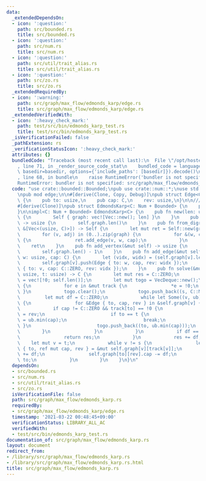 ```yaml
---
data:
  _extendedDependsOn:
  - icon: ':question:'
    path: src/bounded.rs
    title: src/bounded.rs
  - icon: ':question:'
    path: src/num.rs
    title: src/num.rs
  - icon: ':question:'
    path: src/util/trait_alias.rs
    title: src/util/trait_alias.rs
  - icon: ':question:'
    path: src/zo.rs
    title: src/zo.rs
  _extendedRequiredBy:
  - icon: ':warning:'
    path: src/graph/max_flow/edmonds_karp/edge.rs
    title: src/graph/max_flow/edmonds_karp/edge.rs
  _extendedVerifiedWith:
  - icon: ':heavy_check_mark:'
    path: test/src/bin/edmonds_karp_test.rs
    title: test/src/bin/edmonds_karp_test.rs
  _isVerificationFailed: false
  _pathExtension: rs
  _verificationStatusIcon: ':heavy_check_mark:'
  attributes: {}
  bundledCode: "Traceback (most recent call last):\n  File \"/opt/hostedtoolcache/Python/3.9.2/x64/lib/python3.9/site-packages/onlinejudge_verify/documentation/build.py\"\
    , line 71, in _render_source_code_stat\n    bundled_code = language.bundle(stat.path,\
    \ basedir=basedir, options={'include_paths': [basedir]}).decode()\n  File \"/opt/hostedtoolcache/Python/3.9.2/x64/lib/python3.9/site-packages/onlinejudge_verify/languages/user_defined.py\"\
    , line 68, in bundle\n    raise RuntimeError('bundler is not specified: {}'.format(path.as_posix()))\n\
    RuntimeError: bundler is not specified: src/graph/max_flow/edmonds_karp.rs\n"
  code: "use crate::bounded::Bounded;\npub use crate::num::*;\nuse std::collections::VecDeque;\n\
    \npub mod edge;\n\n#[derive(Clone, Copy, Debug)]\npub struct Edge<C: Num + Bounded>\
    \ {\n    pub to: usize,\n    pub cap: C,\n    rev: usize,\n}\n\n/// O(VE^2)\n\
    #[derive(Clone)]\npub struct EdmondsKarp<C: Num + Bounded> {\n    pub graph: Vec<Vec<Edge<C>>>,\n\
    }\n\nimpl<C: Num + Bounded> EdmondsKarp<C> {\n    pub fn new(len: usize) -> Self\
    \ {\n        Self { graph: vec![Vec::new(); len] }\n    }\n    pub fn len(&self)\
    \ -> usize {\n        self.graph.len()\n    }\n    pub fn from_digraph(graph:\
    \ &[Vec<(usize, C)>]) -> Self {\n        let mut ret = Self::new(graph.len());\n\
    \        for (v, adj) in (0..).zip(graph) {\n            for &(w, cap) in adj\
    \ {\n                ret.add_edge(v, w, cap);\n            }\n        }\n    \
    \    ret\n    }\n    pub fn add_vertex(&mut self) -> usize {\n        self.graph.push(Vec::new());\n\
    \        self.graph.len() - 1\n    }\n    pub fn add_edge(&mut self, v: usize,\
    \ w: usize, cap: C) {\n        let (vidx, widx) = (self.graph[v].len(), self.graph[w].len());\n\
    \        self.graph[v].push(Edge { to: w, cap, rev: widx });\n        self.graph[w].push(Edge\
    \ { to: v, cap: C::ZERO, rev: vidx });\n    }\n    pub fn solve(&mut self, s:\
    \ usize, t: usize) -> C {\n        let mut res = C::ZERO;\n        let mut track\
    \ = vec![!0; self.len()];\n        let mut togo = VecDeque::new();\n        loop\
    \ {\n            for e in &mut track {\n                *e = !0;\n           \
    \ }\n            togo.clear();\n            togo.push_back((s, C::MAX));\n   \
    \         let mut df = C::ZERO;\n            while let Some((v, ub)) = togo.pop_front()\
    \ {\n                for &Edge { to, cap, rev } in &self.graph[v] {\n        \
    \            if cap != C::ZERO && track[to] == !0 {\n                        track[to]\
    \ = rev;\n                        if to == t {\n                            df\
    \ = ub.min(cap);\n                            break;\n                       \
    \ }\n                        togo.push_back((to, ub.min(cap)));\n            \
    \        }\n                }\n            }\n            if df == C::ZERO {\n\
    \                return res;\n            }\n            res += df;\n        \
    \    let mut v = t;\n            while v != s {\n                let &mut Edge\
    \ { to, ref mut cap, rev } = &mut self.graph[v][track[v]];\n                *cap\
    \ += df;\n                self.graph[to][rev].cap -= df;\n                v =\
    \ to;\n            }\n        }\n    }\n}\n"
  dependsOn:
  - src/bounded.rs
  - src/num.rs
  - src/util/trait_alias.rs
  - src/zo.rs
  isVerificationFile: false
  path: src/graph/max_flow/edmonds_karp.rs
  requiredBy:
  - src/graph/max_flow/edmonds_karp/edge.rs
  timestamp: '2021-03-22 00:48:45+09:00'
  verificationStatus: LIBRARY_ALL_AC
  verifiedWith:
  - test/src/bin/edmonds_karp_test.rs
documentation_of: src/graph/max_flow/edmonds_karp.rs
layout: document
redirect_from:
- /library/src/graph/max_flow/edmonds_karp.rs
- /library/src/graph/max_flow/edmonds_karp.rs.html
title: src/graph/max_flow/edmonds_karp.rs
---
```

